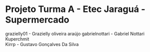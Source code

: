 # Projeto Turma A - Etec Jaraguá - Supermercado
grazielly01 - Grazielly oliveira araújo 
gabrielnottari - Gabriel Nottari Kuperchmit  
Kirrp - Gustavo Gonçalves Da Silva  
